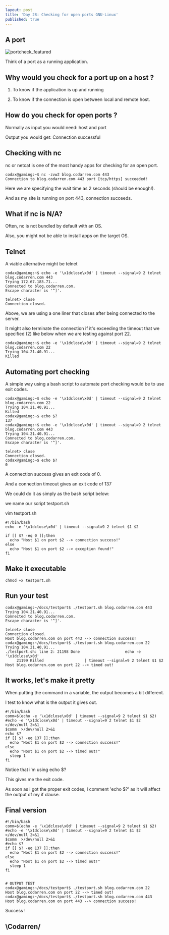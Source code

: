 ```yaml
---
layout: post
title: 'Day 28: Checking for open ports GNU-Linux'
published: true
---
```

## A port
![portcheck_featured](https://github.com/codarrenvelvindron/codarrenvelvindron.github.io/raw/master/images/port_check.png)

Think of a port as a running application.

## Why would you check for a port up on a host ?
1. To know if the application is up and running

2. To know if the connection is open between local and remote host.

## How do you check for open ports ?
Normally as input you would need:
host and port

Output you would get:
Connection successful

## Checking with nc
nc or netcat is one of the most handy apps for checking for an open port.

```
codax@gaming:~$ nc -zvw2 blog.codarren.com 443
Connection to blog.codarren.com 443 port [tcp/https] succeeded!
```
Here we are specifying the wait time as 2 seconds (should be enough!).

And as my site is running on port 443, connection succeeds.

## What if nc is N/A?
Often, nc is not bundled by default with an OS.

Also, you might not be able to install apps on the target OS.

## Telnet
A viable alternative might be telnet

```
codax@gaming:~$ echo -e '\x1dclose\x0d' | timeout --signal=9 2 telnet blog.codarren.com 443
Trying 172.67.183.71...
Connected to blog.codarren.com.
Escape character is '^]'.

telnet> close
Connection closed.
```
Above, we are using a one liner that closes after being connected to the server.

It might also terminate the connection if it's exceeding the timeout that we specified (2) like below when we are testing against port 22.

```
codax@gaming:~$ echo -e '\x1dclose\x0d' | timeout --signal=9 2 telnet blog.codarren.com 22
Trying 104.21.40.91...
Killed
```

## Automating port checking
A simple way using a bash script to automate port checking would be to use exit codes.

```
codax@gaming:~$ echo -e '\x1dclose\x0d' | timeout --signal=9 2 telnet blog.codarren.com 22
Trying 104.21.40.91...
Killed
codax@gaming:~$ echo $?
137
codax@gaming:~$ echo -e '\x1dclose\x0d' | timeout --signal=9 2 telnet blog.codarren.com 443
Trying 104.21.40.91...
Connected to blog.codarren.com.
Escape character is '^]'.

telnet> close
Connection closed.
codax@gaming:~$ echo $?
0
```
A connection success gives an exit code of 0.

And a connection timeout gives an exit code of 137

We could do it as simply as the bash script below:

we name our script testport.sh

vim testport.sh
```
#!/bin/bash
echo -e '\x1dclose\x0d' | timeout --signal=9 2 telnet $1 $2

if [[ $? -eq 0 ]];then
  echo "Host $1 on port $2 --> connection success!"
else
  echo "Host $1 on port $2 --> exception found!"
fi
```
## Make it executable
```
chmod +x testport.sh
```

## Run your test
```
codax@gaming:~/docs/testport$ ./testport.sh blog.codarren.com 443
Trying 104.21.40.91...
Connected to blog.codarren.com.
Escape character is '^]'.

telnet> close
Connection closed.
Host blog.codarren.com on port 443 --> connection success!
codax@gaming:~/docs/testport$ ./testport.sh blog.codarren.com 22
Trying 104.21.40.91...
./testport.sh: line 2: 21198 Done                    echo -e '\x1dclose\x0d'
     21199 Killed                  | timeout --signal=9 2 telnet $1 $2
Host blog.codarren.com on port 22 --> timed out!
```

## It works, let's make it pretty
When putting the command in a variable, the output becomes a bit different.

I test to know what is the output it gives out.
```
#!/bin/bash
comm=$(echo -e '\x1dclose\x0d' | timeout --signal=9 2 telnet $1 $2)
#echo -e '\x1dclose\x0d' | timeout --signal=9 2 telnet $1 $2 >/dev/null 2>&1
$comm  >/dev/null 2>&1
echo $?
if [[ $? -eq 137 ]];then
  echo "Host $1 on port $2 --> connection success!"
else
  echo "Host $1 on port $2 --> timed out!"
  sleep 1
fi
```

Notice that i'm using echo $?

This gives me the exit code.

As soon as i got the proper exit codes, I comment 'echo $?' as it will affect the output of my if clause.

## Final version
```
#!/bin/bash
comm=$(echo -e '\x1dclose\x0d' | timeout --signal=9 2 telnet $1 $2)
#echo -e '\x1dclose\x0d' | timeout --signal=9 2 telnet $1 $2 >/dev/null 2>&1
$comm  >/dev/null 2>&1
#echo $?
if [[ $? -eq 137 ]];then
  echo "Host $1 on port $2 --> connection success!"
else
  echo "Host $1 on port $2 --> timed out!"
  sleep 1
fi


# OUTPUT TEST
codax@gaming:~/docs/testport$ ./testport.sh blog.codarren.com 22
Host blog.codarren.com on port 22 --> timed out!
codax@gaming:~/docs/testport$ ./testport.sh blog.codarren.com 443
Host blog.codarren.com on port 443 --> connection success!
```
Success !

## \Codarren/
